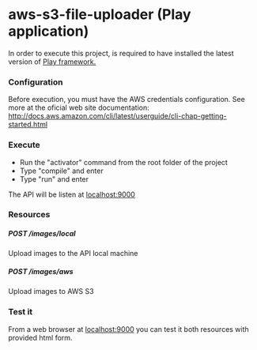 aws-s3-file-uploader (Play application)
=======================================

In order to execute this project, is required to have installed the latest version of [Play framework.](https://www.playframework.com/download)

### Configuration

Before execution, you must have the AWS credentials configuration. See more at the oficial web site documentation: http://docs.aws.amazon.com/cli/latest/userguide/cli-chap-getting-started.html

### Execute

* Run the "activator" command from the root folder of the project
* Type "compile" and enter
* Type "run" and enter

The API will be listen at [localhost:9000](http://localhost:9000)

### Resources

##### POST /images/local

Upload images to the API local machine

##### POST /images/aws

Upload images to AWS S3

### Test it

From a web browser at [localhost:9000](http://localhost:9000) you can test it both resources with provided html form.